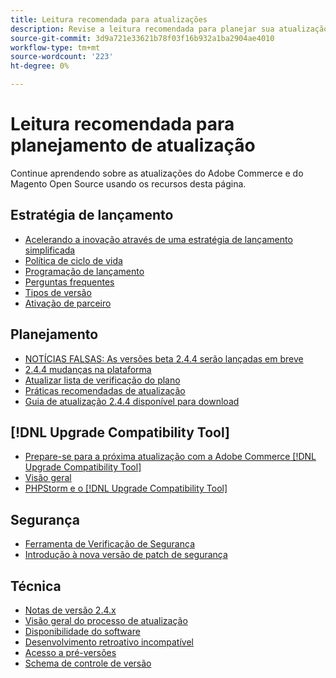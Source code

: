 ```yaml
---
title: Leitura recomendada para atualizações
description: Revise a leitura recomendada para planejar sua atualização do Adobe Commerce ou Magento Open Source.
source-git-commit: 3d9a721e33621b78f03f16b932a1ba2904ae4010
workflow-type: tm+mt
source-wordcount: '223'
ht-degree: 0%

---
```



# Leitura recomendada para planejamento de atualização

Continue aprendendo sobre as atualizações do Adobe Commerce e do Magento Open Source usando os recursos desta página.

## Estratégia de lançamento

- [Acelerando a inovação através de uma estratégia de lançamento simplificada](https://magento.com/blog/accelerating-innovation-through-simplified-release-strategy)
- [Política de ciclo de vida](https://magento.com/sites/default/files/magento-software-lifecycle-policy.pdf)
- [Programação de lançamento](https://devdocs.magento.com/release/)
- [Perguntas frequentes](https://support.magento.com/hc/en-us/articles/4409421516301-FAQ-for-New-Adobe-Commerce-Release-Strategy-and-Updated-Lifecycle-Policy)
- [Tipos de versão](https://devdocs.magento.com/release/policy/)
- [Ativação de parceiro](https://solutionpartners.adobe.com/content/dam/spp_assets/restricted/community/Community_47/Webinar_Recording_Commerce_Q4_Product_Update.URL)

## Planejamento

- [NOTÍCIAS FALSAS: As versões beta 2.4.4 serão lançadas em breve](https://community.magento.com/t5/Magento-DevBlog/BREAKING-NEWS-2-4-4-beta-releases-are-coming-soon/ba-p/484310)
- [2.4.4 mudanças na plataforma](https://community.magento.com/t5/Magento-DevBlog/Technical-platform-changes-to-expect-in-Adobe-Commerce-2-4-4/ba-p/485506)
- [Atualizar lista de verificação do plano](https://support.magento.com/hc/en-us/articles/360057968951)
- [Práticas recomendadas de atualização](../prepare/best-practices.md)
- [Guia de atualização 2.4.4 disponível para download](../../assets/upgrade-guide/adobe-commerce-2-4-upgrade-guide.pdf)

## [!DNL Upgrade Compatibility Tool]

- [Prepare-se para a próxima atualização com a Adobe Commerce [!DNL Upgrade Compatibility Tool]](https://community.magento.com/t5/Magento-DevBlog/Prepare-for-Your-Next-Upgrade-with-the-Adobe-Commerce-Upgrade/ba-p/483372)
- [Visão geral](../upgrade-compatibility-tool/overview.md)
- [PHPStorm e o [!DNL Upgrade Compatibility Tool]](https://devdocs.magento.com/guides/v2.3/ext-best-practices/phpstorm/uct-run-configuration.html)

## Segurança

- [Ferramenta de Verificação de Segurança](https://magento.com/blog/magento-news/secure-your-storefront-enhanced-magento-security-scan-tool)
- [Introdução à nova versão de patch de segurança](https://community.magento.com/t5/Magento-DevBlog/Introducing-the-New-Security-Patch-Release/ba-p/141287)

## Técnica

- [Notas de versão 2.4.x](https://devdocs.magento.com/guides/v2.4/release-notes/bk-release-notes.html)
- [Visão geral do processo de atualização](../overview.md)
- [Disponibilidade do software](https://devdocs.magento.com/release/availability.html)
- [Desenvolvimento retroativo incompatível](https://devdocs.magento.com/contributor-guide/backward-compatible-development/index.html)
- [Acesso a pré-versões](https://support.magento.com/hc/en-us/articles/360034120932)
- [Schema de controle de versão](https://devdocs.magento.com/guides/v2.3/extension-dev-guide/versioning/)
